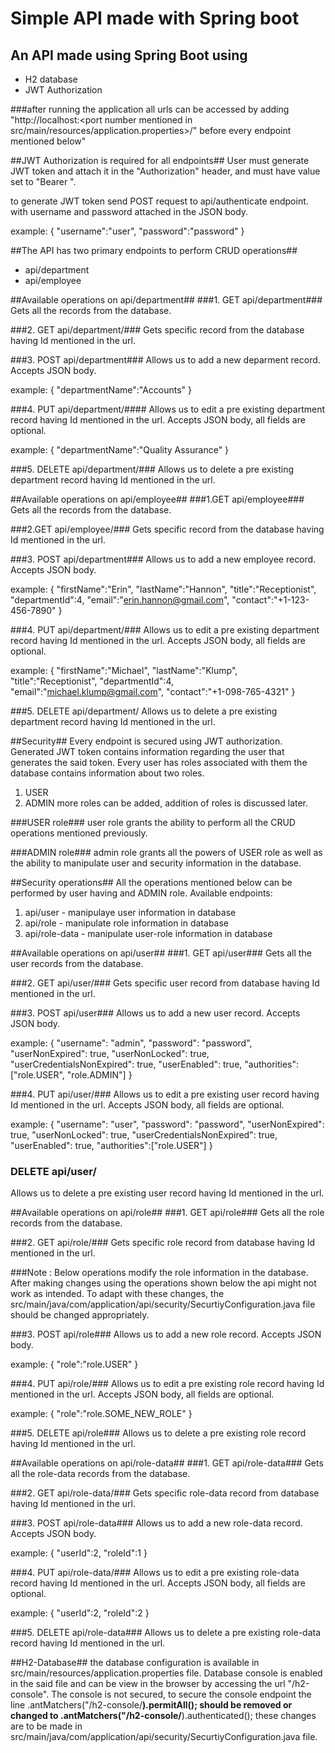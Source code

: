 # Simple API made with Spring boot

## An API made using Spring Boot using
- H2 database
- JWT Authorization

###after running the application all urls can be accessed by adding 
"http://localhost:<port number mentioned in src/main/resources/application.properties>/"
before every endpoint mentioned below"

##JWT Authorization is required for all endpoints##
User must generate JWT token and attach it in the "Authorization" header,
and must have value set to "Bearer <your JWT token>".

to generate JWT token send POST request to api/authenticate endpoint.
with username and password attached in the JSON body.

example:
{
	"username":"user",
	"password":"password"
}



##The API has two primary endpoints to perform CRUD operations##
- api/department
- api/employee

##Available operations on api/department##
###1. GET api/department###
Gets all the records from the database.

###2. GET api/department/<Integer Id>###
Gets specific record from the database having Id mentioned in the url.

###3. POST api/department###
Allows us to add a new deparment record.
Accepts JSON body.

example: 
{
	"departmentName":"Accounts"
}

###4. PUT api/department/<Integer Id>####
Allows us to edit a pre existing department record having Id mentioned in the url.
Accepts JSON body, all fields are optional.

example: 
{
	"departmentName":"Quality Assurance"
}

###5. DELETE api/department/<Integer Id>###
Allows us to delete a pre existing department record having Id mentioned in the url.

##Available operations on api/employee##
###1.GET api/employee###
Gets all the records from the database.

###2.GET api/employee/<Integer Id>###
Gets specific record from the database having Id mentioned in the url.

###3. POST api/department###
Allows us to add a new employee record.
Accepts JSON body.

example: 
{
	"firstName":"Erin",
	"lastName":"Hannon",
	"title":"Receptionist",
	"departmentId":4,
	"email":"erin.hannon@gmail.com",
	"contact":"+1-123-456-7890"
}

###4. PUT api/department/<Integer Id>###
Allows us to edit a pre existing department record having Id mentioned in the url.
Accepts JSON body, all fields are optional.

example: 
{
	"firstName":"Michael",
	"lastName":"Klump",
	"title":"Receptionist",
	"departmentId":4,
	"email":"michael.klump@gmail.com",
	"contact":"+1-098-765-4321"
}

###5. DELETE api/department/<Integer Id>
Allows us to delete a pre existing department record having Id mentioned in the url.

##Security##
Every endpoint is secured using JWT authorization.
Generated JWT token contains information regarding the user that generates the said token.
Every user has roles associated with them the database contains information about two roles.
1. USER
2. ADMIN
more roles can be added, addition of roles is discussed later.

###USER role###
user role grants the ability to perform all the CRUD operations mentioned previously.

###ADMIN role###
admin role grants all the powers of USER role as well as the ability to manipulate user and security information in the database.

##Security operations##
All the operations mentioned below can be performed by user having and ADMIN role.
Available endpoints:
1. api/user - manipulaye user information in database
2. api/role - manipulate role information in database
3. api/role-data - manipulate user-role information in database

##Available operations on api/user##
###1. GET api/user###
Gets all the user records from the database.

###2. GET api/user/<Interge Id>###
Gets specific user record from database having Id mentioned in the url.

###3. POST api/user###
Allows us to add a new user record.
Accepts JSON body.

example:
{
        "username": "admin",
        "password": "password",
        "userNonExpired": true,
        "userNonLocked": true,
        "userCredentialsNonExpired": true,
        "userEnabled": true,
        "authorities":["role.USER", "role.ADMIN"]
}

###4. PUT api/user/<Integer Id>###
Allows us to edit a pre existing user record having Id mentioned in the url.
Accepts JSON body, all fields are optional.

example:
{
        "username": "user",
        "password": "password",
        "userNonExpired": true,
        "userNonLocked": true,
        "userCredentialsNonExpired": true,
        "userEnabled": true,
        "authorities":["role.USER"]
}

### DELETE api/user/<Interge Id>
Allows us to delete a pre existing user record having Id mentioned in the url.

##Available operations on api/role##
###1. GET api/role###
Gets all the role records from the database.

###2. GET api/role/<Interge Id>###
Gets specific role record from database having Id mentioned in the url.

###Note : Below operations modify the role information in the database.
After making changes using the operations shown below the api might not work as intended.
To adapt with these changes, the src/main/java/com/application/api/security/SecurtiyConfiguration.java file should be changed appropriately.

###3. POST api/role###
Allows us to add a new role record.
Accepts JSON body.

example:
{
        "role":"role.USER"
}

###4. PUT api/role/<Integer Id>###
Allows us to edit a pre existing role record having Id mentioned in the url.
Accepts JSON body, all fields are optional.

example:
{
        "role":"role.SOME_NEW_ROLE"
}

###5. DELETE api/role<Integer Id>###
Allows us to delete a pre existing role record having Id mentioned in the url.

##Available operations on api/role-data##
###1. GET api/role-data###
Gets all the role-data records from the database.

###2. GET api/role-data/<Interge Id>###
Gets specific role-data record from database having Id mentioned in the url.

###3. POST api/role-data###
Allows us to add a new role-data record.
Accepts JSON body.

example:
{
	"userId":2,
	"roleId":1
}

###4. PUT api/role-data/<Integer Id>###
Allows us to edit a pre existing role-data record having Id mentioned in the url.
Accepts JSON body, all fields are optional.

example:
{
	"userId":2,
	"roleId":2
}

###5. DELETE api/role-data<Integer Id>###
Allows us to delete a pre existing role-data record having Id mentioned in the url.

##H2-Database##
the database configuration is available in src/main/resources/application.properties file.
Database console is enabled in the said file and can be view in the browser by accessing the url "/h2-console".
The console is not secured, to secure the console endpoint 
the line .antMatchers("/h2-console/**).permitAll();
should be removed or changed to .antMatchers("/h2-console/**).authenticated();
these changes are to be made in src/main/java/com/application/api/security/SecurtiyConfiguration.java file.
